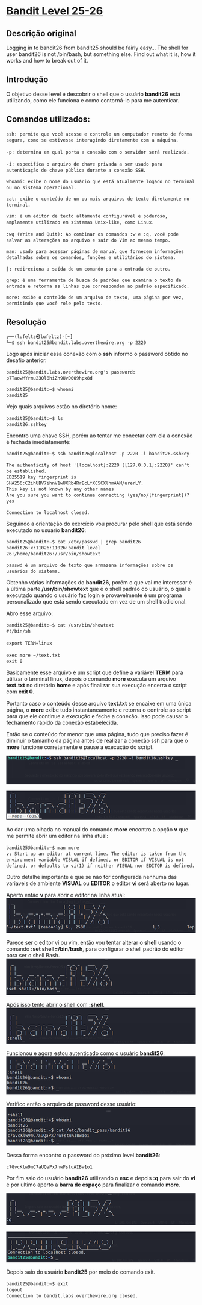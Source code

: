 # [Bandit Level 25-26](https://overthewire.org/wargames/bandit/bandit26.html)

## Descrição original
Logging in to bandit26 from bandit25 should be fairly easy… The shell for user bandit26 is not /bin/bash, but something else. Find out what it is, how it works and how to break out of it.

## Introdução
O objetivo desse level é descobrir o shell que o usuário **bandit26** está utilizando, como ele funciona e como contorná-lo para me autenticar.

## Comandos utilizados:

```
ssh: permite que você acesse e controle um computador remoto de forma segura, como se estivesse interagindo diretamente com a máquina.

-p: determina em qual porta a conexão com o servidor será realizada.

-i: especifica o arquivo de chave privada a ser usado para autenticação de chave pública durante a conexão SSH.
```

```
whoami: exibe o nome do usuário que está atualmente logado no terminal ou no sistema operacional.
```

```
cat: exibe o conteúdo de um ou mais arquivos de texto diretamente no terminal.
```

```
vim: é um editor de texto altamente configurável e poderoso, amplamente utilizado em sistemas Unix-like, como Linux. 

:wq (Write and Quit): Ao combinar os comandos :w e :q, você pode salvar as alterações no arquivo e sair do Vim ao mesmo tempo.
```

```
man: usado para acessar páginas de manual que fornecem informações detalhadas sobre os comandos, funções e utilitários do sistema.
```

```
|: redireciona a saída de um comando para a entrada de outro.
```
```
grep: é uma ferramenta de busca de padrões que examina o texto de entrada e retorna as linhas que correspondem ao padrão especificado. 
```

```
more: exibe o conteúdo de um arquivo de texto, uma página por vez, permitindo que você role pelo texto.
```


## Resolução

```
┌──(lufeltz㉿lufeltz)-[~]
└─$ ssh bandit25@bandit.labs.overthewire.org -p 2220
```

Logo após iniciar essa conexão com o **ssh** informo o password obtido no desafio anterior.

```
bandit25@bandit.labs.overthewire.org's password: p7TaowMYrmu23Ol8hiZh9UvD0O9hpx8d
```

```console
bandit25@bandit:~$ whoami
bandit25
```

Vejo quais arquivos estão no diretório home:
```console
bandit25@bandit:~$ ls
bandit26.sshkey
```

Encontro uma chave SSH, porém ao tentar me conectar com ela a conexão é fechada imediatamente:

```console
bandit25@bandit:~$ ssh bandit26@localhost -p 2220 -i bandit26.sshkey 
```
```
The authenticity of host '[localhost]:2220 ([127.0.0.1]:2220)' can't be established.
ED25519 key fingerprint is SHA256:C2ihUBV7ihnV1wUXRb4RrEcLfXC5CXlhmAAM/urerLY.
This key is not known by any other names
Are you sure you want to continue connecting (yes/no/[fingerprint])? yes
```

```
Connection to localhost closed.
```

Seguindo a orientação do exercício vou procurar pelo shell que está sendo executado no usuário **bandit26**:

```console
bandit25@bandit:~$ cat /etc/passwd | grep bandit26
bandit26:x:11026:11026:bandit level 26:/home/bandit26:/usr/bin/showtext
```
    passwd é um arquivo de texto que armazena informações sobre os usuários do sistema.

Obtenho várias informações do **bandit26**, porém o que vai me interessar é a última parte **/usr/bin/showtext** que é o shell padrão do usuário, o qual é executado quando o usuário faz login e provavelmente é um programa personalizado que está sendo executado em vez de um shell tradicional.

Abro esse arquivo:

```console
bandit25@bandit:~$ cat /usr/bin/showtext
#!/bin/sh

export TERM=linux

exec more ~/text.txt
exit 0
```

Basicamente esse arquivo é um script que define a variável **TERM** para utilizar o terminal linux, depois o comando **more** executa um arquivo **text.txt** no diretório **home** e após finalizar sua execução encerra o script com **exit 0**.

Portanto caso o conteúdo desse arquivo **text.txt** se encaixe em uma única página, o **more** exibe tudo instantaneamente e retorna o controle ao script para que ele continue a execução e feche a conexão. Isso pode causar o fechamento rápido da conexão estabelecida.

Então se o conteúdo for menor que uma página, tudo que preciso fazer é diminuir o tamanho da página antes de realizar a conexão ssh para que o **more** funcione corretamente e pause a execução do script.

![conexão ssh](./imgs/terminal_more1.png)

![more](./imgs/terminal_more2.png)

Ao dar uma olhada no manual do comando **more** encontro a opção **v** que me permite abrir um editor na linha atual:

```console
bandit25@bandit:~$ man more
v: Start up an editor at current line. The editor is taken from the environment variable VISUAL if defined, or EDITOR if VISUAL is not defined, or defaults to vi(1) if neither VISUAL nor EDITOR is defined.
```

Outro detalhe importante é que se não for configurada nenhuma das variáveis de ambiente **VISUAL** ou **EDITOR** o editor **vi** será aberto no lugar.

Aperto então **v** para abrir o editor na linha atual:
![editor vim](./imgs/terminal_more3.png)

Parece ser o editor vi ou vim, então vou tentar alterar o **shell** usando o comando **:set shell=/bin/bash**, para configurar o shell padrão do editor para ser o shell Bash.
![alteração do shell](./imgs/terminal_more4.png)

Após isso tento abrir o shell com **:shell**.
![abrindo o shell](./imgs/terminal_more5.png)

Funcionou e agora estou autenticado como o usuário **bandit26**:
![whoami](./imgs/terminal_more6.png)

Verifico então o arquivo de password desse usuário:
![password bandit26](./imgs/terminal_more7.png)

Dessa forma encontro o password do próximo level **bandit26**:

    c7GvcKlw9mC7aUQaPx7nwFstuAIBw1o1


Por fim saio do usuário **bandit26** utilizando o **esc** e depois **:q** para sair do **vi** e por ultimo aperto a **barra de espaço** para finalizar o comando **more**.

![fechando vim](./imgs/terminal_more8.png)

![fechando more](./imgs/terminal_more9.png)

Depois saio do usuário **bandit25** por meio do comando exit.
```console
bandit25@bandit:~$ exit
logout
Connection to bandit.labs.overthewire.org closed.
```